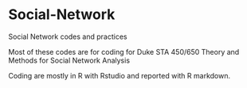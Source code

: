 # Social-Network
Social Network codes and practices

Most of these codes are for coding for Duke STA 450/650 Theory and Methods for Social Network Analysis

Coding are mostly in R with Rstudio and reported with R markdown. 
